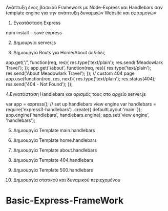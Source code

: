 Ανάπτυξη ένος βασικού Framework με Node-Express και Handlebars σαν template engine για την ανάπτυξη δυναμικών Website και εφαρμογών 

1. Εγκατάσταση Express 

npm install --save express

2. Δημουργία server.js

3. Δημιουργία Routs για Home/About σελίδες

app.get('/', function(req, res){
res.type('text/plain');
res.send('Meadowlark Travel');
});
app.get('/about', function(req, res){
res.type('text/plain');
res.send('About Meadowlark Travel');
});
// custom 404 page
app.use(function(req, res, next){
res.type('text/plain');
res.status(404);
res.send('404 - Not Found');
});

4.Εγκατάσταση Handlebars και ορισμός τους στο αρχείο server.js 

var app = express();
// set up handlebars view engine
var handlebars = require('express3-handlebars')
.create({ defaultLayout:'main' });
app.engine('handlebars', handlebars.engine);
app.set('view engine', 'handlebars');

5. Δημιουργία Template main.handlebars
6. Δημιουργία Template home.handlebars
7. Δημιουργία Template about.handlebars
8. Δημιουργία Template 404.handlebars
9. Δημιουργία Template 500.handlebars

10. Δημιουργία στατικού και δυναμικού περιεχομένου


# Basic-Express-FrameWork

